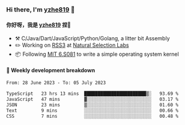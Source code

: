 ### Hi there, I'm [yzhe819](https://github.com/yzhe819) 👋

#### 你好呀，我是 [yzhe819](https://github.com/yzhe819) 捏👋

- :hammer_and_pick: C/Java/Dart/JavaScript/Python/Golang, a litter bit Assembly
- :pencil2: Working on [RSS3](https://github.com/NaturalSelectionLabs/RSS3) at [Natural Selection Labs](https://github.com/NaturalSelectionLabs)
- 📦 Following [MIT 6.S081](https://pdos.csail.mit.edu/6.S081/2020/) to write a simple operating system kernel



#### 📝 Weekly development breakdown

<!--START_SECTION:waka-->

```txt
From: 28 June 2023 - To: 05 July 2023

TypeScript   23 hrs 13 mins  ███████████████████████▒░   93.69 %
JavaScript   47 mins         ▓░░░░░░░░░░░░░░░░░░░░░░░░   03.17 %
JSON         23 mins         ▒░░░░░░░░░░░░░░░░░░░░░░░░   01.60 %
Text         9 mins          ░░░░░░░░░░░░░░░░░░░░░░░░░   00.66 %
CSS          7 mins          ░░░░░░░░░░░░░░░░░░░░░░░░░   00.48 %
```

<!--END_SECTION:waka-->



